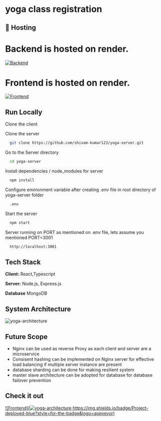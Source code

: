# yoga class registration

## 🔗 Hosting
# Backend is hosted on render.
[![Backend](https://img.shields.io/badge/Backend-deployed-brightgreen?style=for-the-badge&logo=appveyor)](https://yoga-server-2ew8.onrender.com/)
# Frontend is hosted on render.
[![Frontend](https://img.shields.io/badge/Frontend-deployed-blueviolet?style=for-the-badge&logo=appveyor)](https://yoga-client-e1u4.onrender.com/)


## Run Locally

Clone the client

Clone the server

```bash
  git clone https://github.com/shivam-kumar123/yoga-server.git
```

Go to the Server directory

```bash
  cd yoga-server
```

Install dependencies / node_modules  for server

```bash
  npm install
```

Configure environment variable after creating .env file in root directory of yoga-server folder

```bash
  .env
```

Start the server

```bash
  npm start
```

Server running on PORT as mentioned on .env file, lets assume you mentioned PORT=3001

```bash
  http://localhost:3001
```


## Tech Stack

**Client:** React,Typescript

**Server:** Node.js, Express.js

**Database** MongoDB





## System Architecture
![yoga-architecture](https://github.com/shivam-kumar123/yoga-server/assets/75497119/34c1736a-9f25-4a4f-8740-39f89647baf2)





## Future Scope

- Nginx can be used as reverse Proxy as each client and server are a microservice
- Consisent hashing can be implemented on Nginx server for effective load balancing if multiple server instance are present 
- database sharding can be done for making resilient system
- master slave architecture can be adopted for database for database failover prevention

## Check it out
[![Frontend](![yoga-architecture](https://github.com/shivam-kumar123/yoga-server/assets/75497119/99e44ed6-7334-4b2f-ada9-379f09407ace)
https://img.shields.io/badge/Project-deployed-blue?style=for-the-badge&logo=appveyor)](https://yoga-client-e1u4.onrender.com/)

